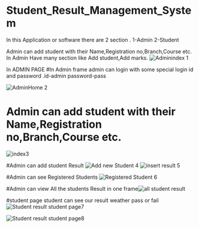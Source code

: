 # Student_Result_Management_System


In this Application or software there are 2 section .
1-Admin
2-Student


Admin can add student with their Name,Registration no,Branch,Course etc.
In Admin Have many section like Add student,Add marks.
![Adminindex 1](https://user-images.githubusercontent.com/121413963/229364764-e56e6fad-aa52-4ebd-9018-2c86ae342868.PNG)
  
  
  In ADMIN PAGE
    #In Admin frame admin can login with some special login id and password .id-admin password-pass
  
![AdminHome 2](https://user-images.githubusercontent.com/121413963/229364864-0a962f9a-48b5-4c94-bc50-7054ad77d11d.PNG)
 
 
 
# Admin can add student with their Name,Registration no,Branch,Course etc.
 
 ![index3](https://user-images.githubusercontent.com/121413963/229364895-7307856e-6fae-44df-aab6-561e3e6d9e85.PNG)

 
 
 #Admin can add student Result
 ![Add new Student 4](https://user-images.githubusercontent.com/121413963/229364945-db35f5d7-5165-4ac2-a82b-fd160f473f70.PNG)
 ![insert result 5](https://user-images.githubusercontent.com/121413963/229365028-75c202cb-de9b-4440-89ed-ab2f4f0e7278.PNG)

 
 #Admin can see Registered Students ![Registered Student 6](https://user-images.githubusercontent.com/121413963/229365110-ca287d1f-c85c-40b9-8d87-1888c8b1939b.PNG)


#Admin can view All the students Result in one frame![all student result](https://user-images.githubusercontent.com/121413963/229838096-659839f3-c26c-4a8c-8735-208ee747b1f9.PNG)




#student page student can see our result weather pass or fail
![Student result student page7](https://user-images.githubusercontent.com/121413963/229365168-0bea600f-6ee0-4c64-82af-164aac1e6f87.PNG)



![Student result student page8](https://user-images.githubusercontent.com/121413963/229365636-d7acfcce-28b7-4fcc-a7fe-70e59c972e1f.PNG)


